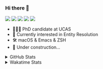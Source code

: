 ### Hi there 👋

[![](https://img.shields.io/badge/-Email-325180?logo=maildotru&logoColor=white&style=flat-square)](mailto:hi@wang.tianshu.me)
[![](https://img.shields.io/badge/-GitHub-black?logo=GitHub&style=flat-square)](https://github.com/tshu-w)
[![](https://img.shields.io/badge/-Telegram-26a5e4?labelColor=fafafa&logo=telegram&style=flat-square)](https://t.me/tshu_w) 
[![](https://img.shields.io/badge/-Twitter-1da1f2?logo=Twitter&logoColor=white&style=flat-square)](https://twitter.com/tshu_w)
[![](https://komarev.com/ghpvc/?username=tshu-w&color=blueviolet&style=flat-square)]()



- 🧑🏻‍🎓 PhD candidate at UCAS
- 🔭 Currently interested in Entity Resolution
- 🛠 macOS & Emacs & ZSH
- 🚧 Under construction...

<details>

<summary>GitHub Stats</summary>

![Tianshu's GitHub stats](https://github-readme-stats.vercel.app/api?username=tshu-w&show_icons=true&theme=buefy&count_private=true)
  
</details>


<details>
  <summary>Wakatime Stats</summary>

  Currently, files accessed by tramp cannot be tracked by wakatime, see https://github.com/wakatime/wakatime-mode/issues/27
  <br>
  
<!--START_SECTION:waka-->
![Code Time](http://img.shields.io/badge/Code%20Time-6%2C095%20hrs%2047%20mins-blue)

**I'm an Early 🐤** 

```text
🌞 Morning    79 commits     ████░░░░░░░░░░░░░░░░░░░░░   17.83% 
🌆 Daytime    204 commits    ███████████░░░░░░░░░░░░░░   46.05% 
🌃 Evening    152 commits    ████████░░░░░░░░░░░░░░░░░   34.31% 
🌙 Night      8 commits      ░░░░░░░░░░░░░░░░░░░░░░░░░   1.81%

```
📅 **I'm Most Productive on Tuesday** 

```text
Monday       76 commits     ████░░░░░░░░░░░░░░░░░░░░░   17.16% 
Tuesday      125 commits    ███████░░░░░░░░░░░░░░░░░░   28.22% 
Wednesday    56 commits     ███░░░░░░░░░░░░░░░░░░░░░░   12.64% 
Thursday     30 commits     █░░░░░░░░░░░░░░░░░░░░░░░░   6.77% 
Friday       64 commits     ███░░░░░░░░░░░░░░░░░░░░░░   14.45% 
Saturday     59 commits     ███░░░░░░░░░░░░░░░░░░░░░░   13.32% 
Sunday       33 commits     █░░░░░░░░░░░░░░░░░░░░░░░░   7.45%

```


📊 **This Week I Spent My Time On** 

```text
💬 Programming Languages: 
sh                       21 hrs 35 mins      █████████████████████████   100.0%

🔥 Editors: 
Zsh                      21 hrs 35 mins      █████████████████████████   100.0%

🐱‍💻 Projects: 
universal-blocker        7 hrs 30 mins       ████████░░░░░░░░░░░░░░░░░   34.8% 
Terminal                 7 hrs 12 mins       ████████░░░░░░░░░░░░░░░░░   33.39% 
jhu-mt-hw                6 hrs 50 mins       ████████░░░░░░░░░░░░░░░░░   31.64% 
IE_LTMgroup              1 min               ░░░░░░░░░░░░░░░░░░░░░░░░░   0.08% 
ISWC-2020                0 secs              ░░░░░░░░░░░░░░░░░░░░░░░░░   0.05%

💻 Operating System: 
Linux                    10 hrs 49 mins      ████████████░░░░░░░░░░░░░   50.1% 
Mac                      10 hrs 46 mins      ████████████░░░░░░░░░░░░░   49.9%

```

**I Mostly Code in Python** 

```text
Python                   11 repos            ████████████░░░░░░░░░░░░░   50.0% 
HTML                     2 repos             ██░░░░░░░░░░░░░░░░░░░░░░░   9.09% 
Emacs Lisp               2 repos             ██░░░░░░░░░░░░░░░░░░░░░░░   9.09% 
JavaScript               2 repos             ██░░░░░░░░░░░░░░░░░░░░░░░   9.09% 
TeX                      2 repos             ██░░░░░░░░░░░░░░░░░░░░░░░   9.09%

```



 Last Updated on 02/11/2022 08:07:26 UTC
<!--END_SECTION:waka-->
</details>
